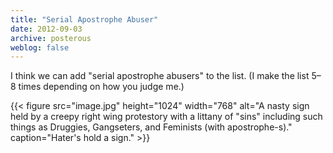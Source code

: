 ```yaml
---
title: "Serial Apostrophe Abuser"
date: 2012-09-03
archive: posterous
weblog: false
---
```


I think we can add "serial apostrophe abusers" to the list. (I make the list 5–8 times depending on how you judge me.)


{{< figure 
	src="image.jpg" 
	height="1024" 
	width="768" 
	alt="A nasty sign held by a creepy right wing protestory with a littany of \"sins\" including such things as Druggies, Gangseters, and Feminists (with apostrophe-s)." 
	caption="Hater's hold a sign." >}}
